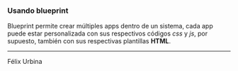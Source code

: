 ### Usando blueprint

Blueprint permite crear múltiples apps dentro de un sistema, cada app puede estar personalizada con sus respectivos códigos _css_ y _js_, por supuesto, también con sus respectivas plantillas __HTML__.

---
Félix Urbina
